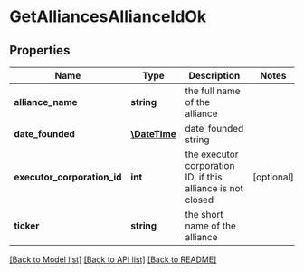 # GetAlliancesAllianceIdOk

## Properties
Name | Type | Description | Notes
------------ | ------------- | ------------- | -------------
**alliance_name** | **string** | the full name of the alliance | 
**date_founded** | [**\DateTime**](\DateTime.md) | date_founded string | 
**executor_corporation_id** | **int** | the executor corporation ID, if this alliance is not closed | [optional] 
**ticker** | **string** | the short name of the alliance | 

[[Back to Model list]](../README.md#documentation-for-models) [[Back to API list]](../README.md#documentation-for-api-endpoints) [[Back to README]](../README.md)


